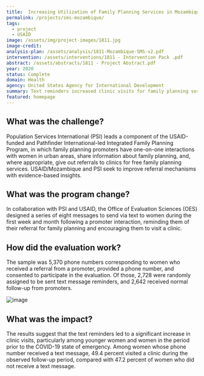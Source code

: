 ```yaml
---
title:  Increasing Utilization of Family Planning Services in Mozambique Through an SMS Intervention
permalink: /projects/sms-mozambique/
tags: 
  - project 
  - USAID
image: /assets/img/project-images/1811.jpg
image-credit: 
analysis-plan: /assets/analysis/1811-Mozambique-SMS-v2.pdf
intervention: /assets/interventions/1811 - Intervention Pack .pdf
abstract: /assets/abstracts/1811 - Project Abstract.pdf
year: 2020 
status: Complete
domain: Health
agency: United States Agency for International Development
summary: Text reminders increased clinic visits for family planning services
featured: homepage
---
```

## What was the challenge?
Population Services International (PSI) leads a component of the USAID-funded and Pathfinder International-led Integrated Family Planning Program, in which family planning promoters have one-on-one interactions with women in urban areas, share information about family planning, and, where appropriate, give out referrals to clinics for free family planning services. USAID/Mozambique and PSI seek to improve referral mechanisms with evidence-based insights.

## What was the program change?
In collaboration with PSI and USAID, the Office of Evaluation Sciences (OES) designed a series of eight messages to send via text to women during the first week and month following a promoter interaction, reminding them of their referral for family planning and encouraging them to visit a clinic.

## How did the evaluation work?
The sample was 5,370 phone numbers corresponding to women who received a referral from a promoter, provided a phone number, and consented to participate in the evaluation. Of those, 2,728 were randomly assigned to be sent text message reminders, and 2,642 received normal follow-up from promoters.

![image](https://oes.gsa.gov/assets/img/project-images/1811-graph.png)

## What was the impact?
The results suggest that the text reminders led to a significant increase in clinic visits, particularly among younger women and women in the period prior to the COVID-19 state of emergency. Among women whose phone number received a text message, 49.4 percent visited a clinic during the observed follow-up period, compared with 47.2 percent of women who did not receive a text message.
